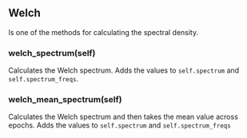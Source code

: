 ## Welch

Is one of the methods for calculating the spectral density.

### welch_spectrum(self)

Calculates the Welch spectrum.
Adds the values to `self.spectrum` and `self.spectrum_freqs`.

### welch_mean_spectrum(self)

Calculates the Welch spectrum and then takes the mean value across epochs.
Adds the values to `self.spectrum` and `self.spectrum_freqs`
